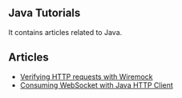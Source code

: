 ## Java Tutorials

It contains articles related to Java.

## Articles

- [Verifying HTTP requests with Wiremock](https://usoar.es/posts/verifying-http-requests-with-wiremock)
- [Consuming WebSocket with Java HTTP Client](https://usoar.es/posts/consuming-websocket-with-java-http-client)